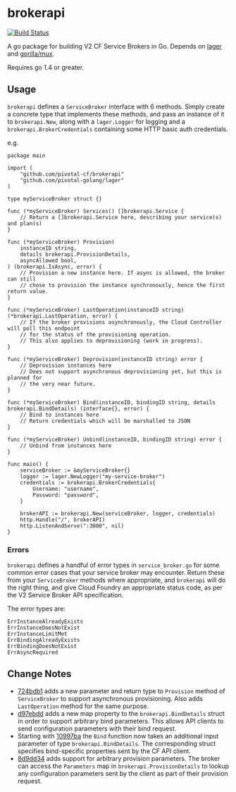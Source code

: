 # brokerapi

[![Build Status](https://travis-ci.org/pivotal-cf/brokerapi.svg?branch=master)](https://travis-ci.org/pivotal-cf/brokerapi)

A go package for building V2 CF Service Brokers in Go. Depends on
[lager](https://github.com/pivotal-golang/lager) and
[gorilla/mux](https://github.com/gorilla/mux).

Requires go 1.4 or greater.

## Usage

`brokerapi` defines a `ServiceBroker` interface with 6 methods. Simply create
a concrete type that implements these methods, and pass an instance of it to
`brokerapi.New`, along with a `lager.Logger` for logging and a
`brokerapi.BrokerCredentials` containing some HTTP basic auth credentials.

e.g.

```
package main

import (
    "github.com/pivotal-cf/brokerapi"
    "github.com/pivotal-golang/lager"
)

type myServiceBroker struct {}

func (*myServiceBroker) Services() []brokerapi.Service {
    // Return a []brokerapi.Service here, describing your service(s) and plan(s)
}

func (*myServiceBroker) Provision(
    instanceID string,
    details brokerapi.ProvisionDetails,
    asyncAllowed bool,
) (brokerapi.IsAsync, error) {
    // Provision a new instance here. If async is allowed, the broker can still
    // chose to provision the instance synchronously, hence the first return value.
}

func (*myServiceBroker) LastOperation(instanceID string) (*brokerapi.LastOperation, error) {
    // If the broker provisions asynchronously, the Cloud Controller will poll this endpoint
    // for the status of the provisioning operation.
    // This also applies to deprovisioning (work in progress).
}

func (*myServiceBroker) Deprovision(instanceID string) error {
    // Deprovision instances here
    // Does not support asynchronous deprovisioning yet, but this is planned for
    // the very near future.
}

func (*myServiceBroker) Bind(instanceID, bindingID string, details brokerapi.BindDetails) (interface{}, error) {
    // Bind to instances here
    // Return credentials which will be marshalled to JSON
}

func (*myServiceBroker) Unbind(instanceID, bindingID string) error {
    // Unbind from instances here
}

func main() {
    serviceBroker := &myServiceBroker{}
    logger := lager.NewLogger("my-service-broker")
    credentials := brokerapi.BrokerCredentials{
        Username: "username",
        Password: "password",
    }

    brokerAPI := brokerapi.New(serviceBroker, logger, credentials)
    http.Handle("/", brokerAPI)
    http.ListenAndServe(":3000", nil)
}
```

### Errors

`brokerapi` defines a handful of error types in `service_broker.go` for some
common error cases that your service broker may encounter. Return these from
your `ServiceBroker` methods where appropriate, and `brokerapi` will do the
right thing, and give Cloud Foundry an appropriate status code, as per the V2
Service Broker API specification.

The error types are:

```
ErrInstanceAlreadyExists
ErrInstanceDoesNotExist
ErrInstanceLimitMet
ErrBindingAlreadyExists
ErrBindingDoesNotExist
ErrAsyncRequired
```

## Change Notes

* [724bdb1](https://github.com/pivotal-cf/brokerapi/commit/724bdb1cef1795fdda005e1277b364694047c5ce)
adds a new parameter and return type to `Provision` method of `ServiceBroker` to support
asynchronous provisioning. Also adds `LastOperation` method for the same purpose.
* [d97ebdd](https://github.com/pivotal-cf/brokerapi/commit/d97ebddb70b3f099ec931e23a37bc70e82efb827) adds a new map property to the `brokerapi.BindDetails` struct in order to support arbitrary bind parameters. This allows API clients to send configuration parameters with their bind request.
* Starting with [10997ba](https://github.com/pivotal-cf/brokerapi/commit/10997baae7e5a4f1bc8db90afe402d509744ec48) the `Bind` function now takes an additional input parameter of type `brokerapi.BindDetails`. The corresponding struct specifies bind-specific properties sent by the CF API client.
* [8d9dd34](https://github.com/pivotal-cf/brokerapi/commit/8d9dd345ddd00d70c9aeaafb06ad3bed2213e0ea) adds support for arbitrary provision parameters. The broker can access the `Parameters` map in `brokerapi.ProvisionDetails` to lookup any configuration parameters sent by the client as part of their provision request.
